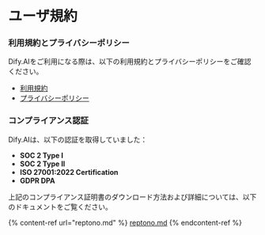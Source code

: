 # ユーザ規約

### **利用規約とプライバシーポリシー**

Dify.AIをご利用になる際は、以下の利用規約とプライバシーポリシーをご確認ください。

* [利用規約](https://dify.ai/terms)
* [プライバシーポリシー](https://dify.ai/privacy)

### **コンプライアンス認証**

Dify.AIは、以下の認証を取得していました：

* **SOC 2 Type I**
* **SOC 2 Type II**
* **ISO 27001:2022 Certification**
* **GDPR DPA**

上記のコンプライアンス証明書のダウンロード方法および詳細については、以下のドキュメントをご覧ください。

{% content-ref url="reptono.md" %}
[reptono.md](reptono.md)
{% endcontent-ref %}

